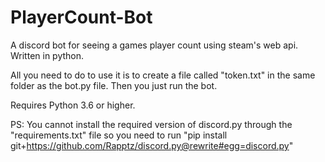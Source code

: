 # PlayerCount-Bot
A discord bot for seeing a games player count using steam's web api. Written in python.

All you need to do to use it is to create a file called "token.txt" in the same folder as the bot.py file. Then you just run the bot.

Requires Python 3.6 or higher.

PS: You cannot install the required version of discord.py through the "requirements.txt" file so you need to run "pip install git+https://github.com/Rapptz/discord.py@rewrite#egg=discord.py"
